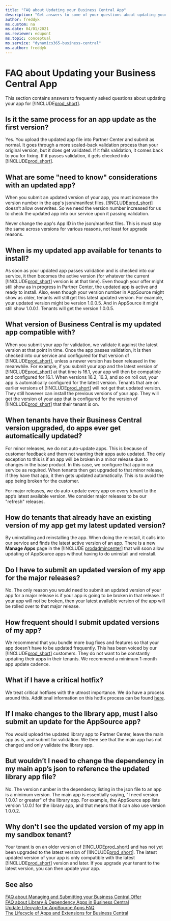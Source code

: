 ```yaml
---
title: "FAQ about Updating your Business Central App"
description: "Get answers to some of your questions about updating your app for Dynamics 365 Business Central"
author: freddyk
ms.custom: na
ms.date: 04/01/2021
ms.reviewer: edupont
ms.topic: conceptual
ms.service: "dynamics365-business-central"
ms.author: freddyk
---
```


# FAQ about Updating your Business Central App

This section contains answers to frequently asked questions about updating your app for [!INCLUDE[prod_short](../includes/prod_short.md)].

## Is it the same process for an app update as the first version?

Yes. You upload the updated app file into Partner Center and submit as normal. It goes through a more scaled-back validation process than your original version, but it does get validated. If it fails validation, it comes back to you for fixing. If it passes validation, it gets checked into [!INCLUDE[prod_short](includes/prod_short.md)].

## What are some "need to know" considerations with an updated app?

When you submit an updated version of your app, you must increase the version number in the app's json/manifest  files. [!INCLUDE[prod_short](includes/prod_short.md)] doesn’t allow overwrites. So we need the version number increased for us to check the updated app into our service upon it passing validation.

Never change the app's App ID in the json/manifest files. This is must stay the same across versions for various reasons, not least for upgrade reasons.

## When is my updated app available for tenants to install?

As soon as your updated app passes validation and is checked into our service, it then becomes the active version (for whatever the current [!INCLUDE[prod_short](includes/prod_short.md)] version is at that time). Even though your offer might still show as in progress in Partner Center, the updated app is active and ready to install. Also, even though your version number in AppSource might show as older, tenants will still get this latest updated version. For example, your updated version might be version 1.0.0.5. And in AppSource it might still show 1.0.0.1. Tenants will get the version 1.0.0.5.

## What version of Business Central is my updated app compatible with?

When you submit your app for validation, we validate it against the latest version at that point in time. Once the app passes validation, it is then checked into our service and configured for that version of [!INCLUDE[prod_short](includes/prod_short.md)], unless a newer version has been released in the meanwhile. For example, if you submit your app and the latest version of [!INCLUDE[prod_short](includes/prod_short.md)] at that time is 16.1, your app will then be compatible and configured for 16.1. When versions 16.2, 16.3, and so on roll out, your app is automatically configured for the latest version. Tenants that are on earlier versions of [!INCLUDE[prod_short](includes/prod_short.md)] will not get that updated version. They still however can install the previous versions of your app. They will get the version of your app that is configured for the version of [!INCLUDE[prod_short](includes/prod_short.md)] that their tenant is on.

## When tenants have their Business Central version upgraded, do apps ever get automatically updated?

For minor releases, we do not auto-update apps. This is because of customer feedback and them not wanting their apps auto updated. The only exception to this is if an app will be broken in a minor release due to changes in the base product. In this case, we configure that app in our service as required. When tenants then get upgraded to that minor release, if they have that app, it then gets updated automatically. This is to avoid the app being broken for the customer.

For major releases, we do auto-update every app on every tenant to the app’s latest available version. We consider major releases to be our "refresh" releases.

## How do tenants that already have an existing version of my app get my latest updated version?

By uninstalling and reinstalling the app. When doing the reinstall, it calls into our service and finds the latest active version of an app. There is a new **Manage Apps** page in the [!INCLUDE [prodadmincenter](includes/prodadmincenter.md)] that will soon allow updating of AppSource apps without having to do uninstall and reinstall.

## Do I have to submit an updated version of my app for the major releases?

No. The only reason you would need to submit an updated version of your app for a major release is if your app is going to be broken in that release. If your app will not be broken, then your latest available version of the app will be rolled over to that major release.

## How frequent should I submit updated versions of my app?

We recommend that you bundle more bug fixes and features so that your app doesn't have to be updated frequently. This has been voiced by our [!INCLUDE[prod_short](includes/prod_short.md)] customers. They do not want to be constantly updating their apps in their tenants. We recommend a minimum 1-month app update cadence.

## What if I have a critical hotfix?

We treat critical hotfixes with the utmost importance. We do have a process around this. Additional information on this hotfix process can be found [here](devenv-update-app-life-cycle-faq.md#what-if-a-customer-reports-a-critical-bug-in-my-app-and-needs-an-immediate-hotfix-version-of-my-app).

## If I make changes to the library app, must I also submit an update for the AppSource app?

You would upload the updated library app to Partner Center, leave the main app as is, and submit for validation. We then see that the main app has not changed and only validate the library app.

## But wouldn’t I need to change the dependency in my main app’s json to reference the updated library app file? 

No. The version number in the dependency listing in the json file to an app is a minimum version. The main app is essentially saying, "I need version 1.0.0.1 or greater" of the library app. For example, the AppSource app lists version 1.0.0.1 for the library app, and that means that it can also use version 1.0.0.2.

## Why don't I see the updated version of my app in my sandbox tenant?

Your tenant is on an older version of [!INCLUDE[prod_short](includes/prod_short.md)] and has not yet been upgraded to the latest version of [!INCLUDE[prod_short](includes/prod_short.md)]. The latest updated version of your app is only compatible with the latest [!INCLUDE[prod_short](includes/prod_short.md)] version and later. If you upgrade your tenant to the latest version, you can then update your app.

## See also

[FAQ about Managing and Submitting your Business Central Offer](app-faq-offer.md)  
[FAQ about Library & Dependency Apps in Business Central](app-faq-dependencies-libraries.md)  
[Update Lifecycle for AppSource Apps FAQ](devenv-update-app-life-cycle-faq.md)  
[The Lifecycle of Apps and Extensions for Business Central](devenv-app-life-cycle.md)  
